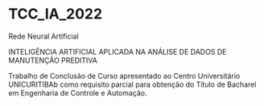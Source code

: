 # TCC_IA_2022

Rede Neural Artificial

INTELIGÊNCIA ARTIFICIAL APLICADA NA ANÁLISE DE DADOS DE MANUTENÇÃO PREDITIVA

Trabalho de Conclusão de Curso apresentado ao Centro Universitário UNICURITIBAb como requisito parcial para obtenção do Título de Bacharel em Engenharia de Controle e Automação.